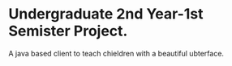 # Undergraduate 2nd Year-1st Semister Project. 
A java based client to teach chieldren with a beautiful ubterface. 
